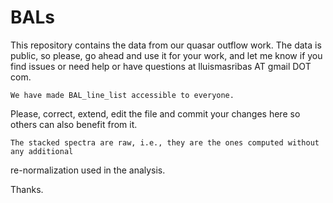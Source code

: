 # BALs

   This repository contains the data from our quasar outflow work. 
The data is public, so please, go ahead and use it for your work, and let me know if you find 
issues or need help or have questions at lluismasribas AT gmail DOT com.


    We have made BAL_line_list accessible to everyone. 
Please, correct, extend, edit the file and commit your changes here so others can also 
benefit from it. 

    The stacked spectra are raw, i.e., they are the ones computed without any additional 
re-normalization used in the analysis.

Thanks.

